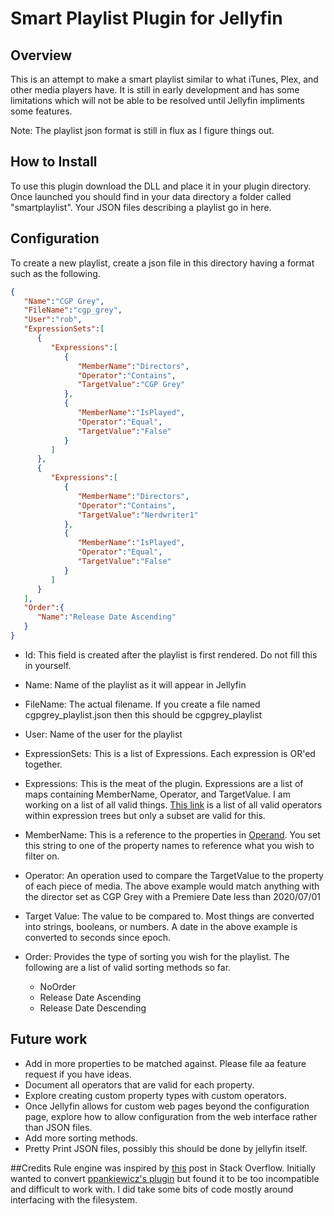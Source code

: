 # Smart Playlist Plugin for Jellyfin
## Overview
This is an attempt to make a smart playlist similar to what iTunes, Plex, and other media players have. It is still in early development and has some limitations which will not be able to be resolved until Jellyfin impliments some features.

Note: The playlist json format is still in flux as I figure things out.

## How to Install
To use this plugin download the DLL and place it in your plugin directory.  Once launched you should find in your data directory a folder called "smartplaylist". Your JSON files describing a playlist go in here.

## Configuration
To create a new playlist, create a json file in this directory having a format such as the following.

```json
{
   "Name":"CGP Grey",
   "FileName":"cgp_grey",
   "User":"rob",
   "ExpressionSets":[
      {
         "Expressions":[
            {
               "MemberName":"Directors",
               "Operator":"Contains",
               "TargetValue":"CGP Grey"
            },
            {
               "MemberName":"IsPlayed",
               "Operator":"Equal",
               "TargetValue":"False"
            }
         ]
      },
      {
         "Expressions":[
            {
               "MemberName":"Directors",
               "Operator":"Contains",
               "TargetValue":"Nerdwriter1"
            },
            {
               "MemberName":"IsPlayed",
               "Operator":"Equal",
               "TargetValue":"False"
            }
         ]
      }
   ],
   "Order":{
      "Name":"Release Date Ascending"
   }
}
```
- Id: This field is created after the playlist is first rendered. Do not fill this in yourself.
- Name: Name of the playlist as it will appear in Jellyfin
- FileName: The actual filename. If you create a file named cgpgrey_playlist.json then this should be cgpgrey_playlist
- User: Name of the user for the playlist
- ExpressionSets: This is a list of Expressions. Each expression is OR'ed together.
- Expressions: This is the meat of the plugin. Expressions are a list of maps containing MemberName, Operator, and TargetValue. I am working on a list of all valid things. [This link](https://docs.microsoft.com/en-us/dotnet/api/system.linq.expressions.expressiontype?redirectedfrom=MSDN&view=net-5.0) is a list of all valid operators within expression trees but only a subset are valid for this.

- MemberName: This is a reference to the properties in [Operand](https://github.com/ankenyr/jellyfin-smartplaylist-plugin/blob/master/Jellyfin.Plugin.SmartPlaylist/QueryEngine/Operand.cs "Operand"). You set this string to one of the property names to reference what you wish to filter on.
- Operator: An operation used to compare the TargetValue to the property of each piece of media. The above example would match anything with the director set as CGP Grey with a Premiere Date less than 2020/07/01
- Target Value: The value to be compared to. Most things are converted into strings, booleans, or numbers. A date in the above example is converted to seconds since epoch.

- Order: Provides the type of sorting you wish for the playlist. The following are a list of valid sorting methods so far.
  - NoOrder
  - Release Date Ascending
  - Release Date Descending
## Future work
- Add in more properties to be matched against. Please file aa feature request if you have ideas.
- Document all operators that are valid for each property.
- Explore creating custom property types with custom operators.
- Once Jellyfin allows for custom web pages beyond the configuration page, explore how to allow configuration from the web interface rather than JSON files.
- Add more sorting methods.
- Pretty Print JSON files, possibly this should be done by jellyfin itself.

##Credits
Rule engine was inspired by [this](https://stackoverflow.com/questions/6488034/how-to-implement-a-rule-engine "this") post in Stack Overflow.
Initially wanted to convert [ppankiewicz's plugin](https://github.com/ppankiewicz/Emby.SmartPlaylist.Plugin "ppankiewicz's plugin") but found it to be too incompatible and difficult to work with. I did take some bits of code mostly around interfacing with the filesystem.
